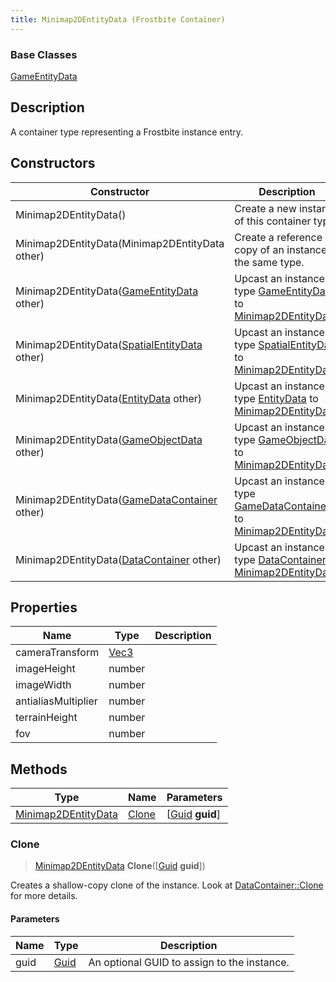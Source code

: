 ```yaml
---
title: Minimap2DEntityData (Frostbite Container)
---
```

### Base Classes

[GameEntityData](GameEntityData)

## Description

A container type representing a Frostbite instance entry.

## Constructors

| Constructor                                                                    | Description                                                                                                                   |
| ------------------------------------------------------------------------------ | ----------------------------------------------------------------------------------------------------------------------------- |
| Minimap2DEntityData()                                                          | Create a new instance of this container type.                                                                                 |
| Minimap2DEntityData(Minimap2DEntityData other)                                 | Create a reference copy of an instance of the same type.                                                                      |
| Minimap2DEntityData([GameEntityData](GameEntityData) other)                    | Upcast an instance of type [GameEntityData](GameEntityData) to [Minimap2DEntityData](Minimap2DEntityData).                    |
| Minimap2DEntityData([SpatialEntityData](SpatialEntityData) other)              | Upcast an instance of type [SpatialEntityData](SpatialEntityData) to [Minimap2DEntityData](Minimap2DEntityData).              |
| Minimap2DEntityData([EntityData](EntityData) other)                            | Upcast an instance of type [EntityData](EntityData) to [Minimap2DEntityData](Minimap2DEntityData).                            |
| Minimap2DEntityData([GameObjectData](GameObjectData) other)                    | Upcast an instance of type [GameObjectData](GameObjectData) to [Minimap2DEntityData](Minimap2DEntityData).                    |
| Minimap2DEntityData([GameDataContainer](GameDataContainer) other)              | Upcast an instance of type [GameDataContainer](GameDataContainer) to [Minimap2DEntityData](Minimap2DEntityData).              |
| Minimap2DEntityData([DataContainer](/vext/ref/cls/shr/datacontainer) other) | Upcast an instance of type [DataContainer](/vext/ref/cls/shr/datacontainer) to [Minimap2DEntityData](Minimap2DEntityData). |

## Properties

| Name                | Type                              | Description |
| ------------------- | --------------------------------- | ----------- |
| cameraTransform     | [Vec3](/vext/ref/cls/shr/Vec3) |             |
| imageHeight         | number                            |             |
| imageWidth          | number                            |             |
| antialiasMultiplier | number                            |             |
| terrainHeight       | number                            |             |
| fov                 | number                            |             |

## Methods

| Type                                       | Name            | Parameters                                     |
| ------------------------------------------ | --------------- | ---------------------------------------------- |
| [Minimap2DEntityData](Minimap2DEntityData) | [Clone](#clone) | \[[Guid](/vext/ref/cls/shr/guid) **guid**\] |

### Clone

> [Minimap2DEntityData](Minimap2DEntityData) **Clone**(\[[Guid](/vext/ref/cls/shr/guid) **guid**\])

Creates a shallow-copy clone of the instance. Look at [DataContainer::Clone](/vext/ref/cls/shr/datacontainer#clone) for more details.

#### Parameters

| Name | Type         | Description                                 |
| ---- | ------------ | ------------------------------------------- |
| guid | [Guid](Guid) | An optional GUID to assign to the instance. |
